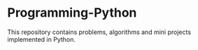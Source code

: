 # Programming-Python

This repository contains problems, algorithms and mini projects implemented in Python.

